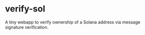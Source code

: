 # verify-sol

A tiny webapp to verify ownership of a Solana address via message signature verification.
